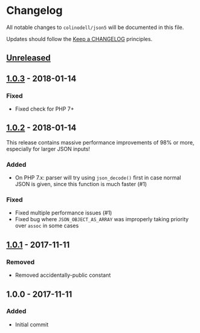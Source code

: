 # Changelog

All notable changes to `colinodell/json5` will be documented in this file.

Updates should follow the [Keep a CHANGELOG](http://keepachangelog.com/) principles.

## [Unreleased][unreleased]

## [1.0.3] - 2018-01-14
### Fixed
 - Fixed check for PHP 7+

## [1.0.2] - 2018-01-14
This release contains massive performance improvements of 98% or more, especially for larger JSON inputs!

### Added
 - On PHP 7.x: parser will try using `json_decode()` first in case normal JSON is given, since this function is much faster (#1)

### Fixed
 - Fixed multiple performance issues (#1)
 - Fixed bug where `JSON_OBJECT_AS_ARRAY` was improperly taking priority over `assoc` in some cases

## [1.0.1] - 2017-11-11
### Removed
 - Removed accidentally-public constant

## 1.0.0 - 2017-11-11
### Added
 - Initial commit

[unreleased]: https://github.com/colinodell/json5/compare/1.0.3...HEAD
[1.0.3]: https://github.com/colinodell/json5/compare/1.0.2...1.0.3
[1.0.2]: https://github.com/colinodell/json5/compare/1.0.1...1.0.2
[1.0.1]: https://github.com/colinodell/json5/compare/1.0.0...1.0.1
